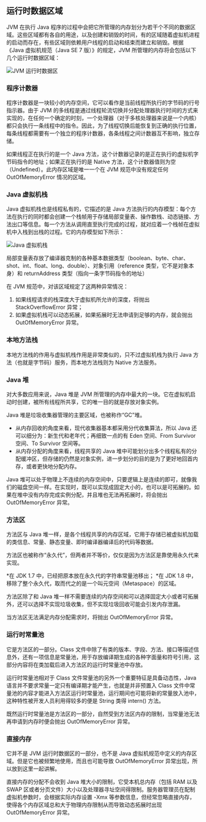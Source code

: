 ## 运行时数据区域

JVM 在执行 Java 程序的过程中会把它所管理的内存划分为若干个不同的数据区域。这些区域都有各自的用途，以及创建和销毁的时间，有的区域随着虚拟机进程的启动而存在，有些区域则依赖用户线程的启动和结束而建立和销毁。根据《Java 虚拟机规范（Java SE 7 版）》的规定，JVM 所管理的内存将会包括以下几个运行时数据区域：

![JVM 运行时数据区](http://ww1.sinaimg.cn/large/b75b8776gy1fu5kmimj6gj20dy0af3z6.jpg)


### 程序计数器

程序计数器是一块较小的内存空间，它可以看作是当前线程所执行的字节码的行号指示器。由于 JVM 的多线程是通过线程轮流切换并分配处理器执行时间的方式来实现的，在任何一个确定的时刻，一个处理器（对于多核处理器来说是一个内核）都只会执行一条线程中的指令。因此，为了线程切换后能恢复到正确的执行位置，每条线程都需要有一个独立的程序计数器，各条线程之间计数器互不影响，独立存储。

如果线程正在执行的是一个 Java 方法，这个计数器记录的是正在执行的虚拟机字节码指令的地址；如果正在执行的是 Native 方法，这个计数器值则为空（Undefined）。此内存区域是唯一一个在 JVM 规范中没有规定任何 OutOfMemoryError 情况的区域。


### Java 虚拟机栈

Java 虚拟机栈也是线程私有的，它描述的是 Java 方法执行的内存模型：每个方法在执行的同时都会创建一个栈帧用于存储局部变量表、操作数栈、动态链接、方法出口等信息。每一个方法从调用直至执行完成的过程，就对应着一个栈帧在虚拟机中入栈到出栈的过程。它的内存模型如下所示：

![Java 虚拟机栈](http://ww1.sinaimg.cn/large/b75b8776gy1fu5li7jy21j208r073q37.jpg)

局部变量表存放了编译器克制的各种基本数据类型（boolean、byte、char、shot、int、float、long、double）、对象引用（reference 类型，它不是对象本身）和 returnAddress 类型（指向一条字节码指令的地址）

在 JVM 规范中，对该区域规定了这两种异常情况：

1. 如果线程请求的栈深度大于虚拟机所允许的深度，将抛出 StackOverflowError 异常；
2. 如果虚拟机栈可以动态拓展，如果拓展时无法申请到足够的内存，就会抛出 OutOfMemoryError 异常。


### 本地方法栈

本地方法栈的作用与虚拟机栈作用是非常类似的，只不过虚拟机栈为执行 Java 方法（也就是字节码）服务，而本地方法栈则为 Native 方法服务。


### Java 堆

对大多数应用来说，Java 堆是 JVM 所管理的内存中最大的一块。它在虚拟机启动时创建，被所有线程所共享，它的唯一目的就是存放对象实例。

Java 堆是垃圾收集器管理的主要区域，也被称作“GC”堆。

* 从内存回收的角度来看，现代收集器基本都采用分代收集算法，所以 Java 还可以细分为：新生代和老年代；再细致一点的有 Eden 空间、From Survivor 空间、To Survivor 空间等。
* 从内存分配的角度来看，线程共享的 Java 堆中可能划分出多个线程私有的分配缓冲区，但存储的仍然是对象实例，进一步划分的目的是为了更好地回首内存，或者更快地分配内存。

Java 堆可以处于物理上不连续的内存空间中，只要逻辑上是连续的即可，就像我们的磁盘空间一样。在实现时，既可以实现成固定大小的，也可以是可拓展的。如果在堆中没有内存完成实例分配，并且堆也无法再拓展时，将会抛出 OutOfMemoryError 异常。


### 方法区

方法区与 Java 堆一样，是各个线程共享的内存区域，它用于存储已被虚拟机加载的类信息、常量、静态变量、即时编译器编译后的代码等数据。

方法区也被称作“永久代”，但两者并不等价，仅仅是因为方法区是靠使用永久代来实现。

*在 JDK 1.7 中，已经把原本放在永久代的字符串常量池移出；
*在 JDK 1.8 中，移除了整个永久代，取而代之的是一个叫元空间（Metaspace）的区域。

方法区除了和 Java 堆一样不需要连续的内存空间和可以选择固定大小或者可拓展外，还可以选择不实现垃圾收集，但不实现垃圾回收可能会引发内存泄漏。

当方法区无法满足内存分配需求时，将抛出 OutOfMemoryError 异常。


### 运行时常量池

它是方法区的一部分。Class 文件中除了有类的版本、字段、方法、接口等描述信息外，还有一项信息是常量池，用于存放编译期生成的各种字面量和符号引用，这部分内容将在类加载后进入方法区的运行时常量池中存放。

运行时常量池相对于 Class 文件常量池的另外一个重要特征是具备动态性，Java 语言并不要求常量一定只有编译期才能产生，也就是并非预置入 Class 文件中常量池的内容才能进入方法区运行时常量池，运行期间也可能将新的常量放入池中，这种特性被开发人员利用得较多的便是 String 类得 intern() 方法。

既然运行时常量池是方法区的一部分，自然受到方法区内存的限制，当常量池无法再申请到内存时便会抛出 OutOfMemoryError 异常。


### 直接内存

它并不是 JVM 运行时数据区的一部分，也不是 Java 虚拟机规范中定义的内存区域。但是它也被频繁地使用，而且也可能导致 OutOfMemoryError 异常出现，所以放到这里一起讲解。

直接内存的分配不会收到 Java 堆大小的限制，它受本机总内存（包括 RAM 以及 SWAP 区或者分页文件）大小以及处理器寻址空间得限制。服务器管理员在配制虚拟机参数时，会根据实际内存设置 -Xmx 等参数信息，但经常忽略直接内存，使得各个内存区域总和大于物理内存限制从而导致动态拓展时出现 OutOfMemoryError 异常。